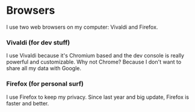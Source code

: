 # Browsers

I use two web browsers on my computer: Vivaldi and Firefox.

### Vivaldi \(for dev stuff\)

I use Vivaldi because it's Chromium based and the dev console is really powerful and customizable. Why not Chrome? Because I don't want to share all my data with Google.

### Firefox \(for personal surf\)

I use Firefox to keep my privacy. Since last year and big update, Firefox is faster and better. 

